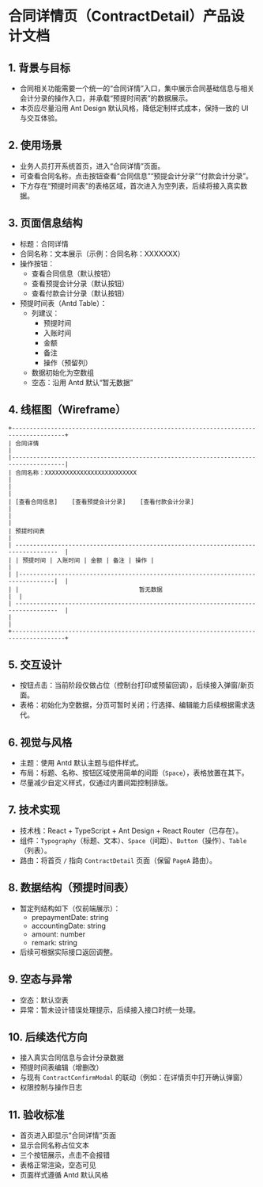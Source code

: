 # 合同详情页（ContractDetail）产品设计文档

## 1. 背景与目标
- 合同相关功能需要一个统一的“合同详情”入口，集中展示合同基础信息与相关会计分录的操作入口，并承载“预提时间表”的数据展示。
- 本页应尽量沿用 Ant Design 默认风格，降低定制样式成本，保持一致的 UI 与交互体验。

## 2. 使用场景
- 业务人员打开系统首页，进入“合同详情”页面。
- 可查看合同名称，点击按钮查看“合同信息”“预提会计分录”“付款会计分录”。
- 下方存在“预提时间表”的表格区域，首次进入为空列表，后续将接入真实数据。

## 3. 页面信息结构
- 标题：合同详情
- 合同名称：文本展示（示例：合同名称：XXXXXXX）
- 操作按钮：
  - 查看合同信息（默认按钮）
  - 查看预提会计分录（默认按钮）
  - 查看付款会计分录（默认按钮）
- 预提时间表（Antd Table）：
  - 列建议：
    - 预提时间
    - 入账时间
    - 金额
    - 备注
    - 操作（预留列）
  - 数据初始化为空数组
  - 空态：沿用 Antd 默认“暂无数据”

## 4. 线框图（Wireframe）
```text
+-------------------------------------------------------------------------------------+
| 合同详情                                                                            |
|-------------------------------------------------------------------------------------|
| 合同名称：XXXXXXXXXXXXXXXXXXXXXXXXXX                                                |
|                                                                                     |
| [查看合同信息]    [查看预提会计分录]    [查看付款会计分录]                            |
|                                                                                     |
| 预提时间表                                                                          |
| ----------------------------------------------------------------------------------  |
| | 预提时间 | 入账时间 | 金额 | 备注 | 操作 |                                        |
| |--------------------------------------------------------------------------------|  |
| |                                  暂无数据                                      |  |
| ----------------------------------------------------------------------------------  |
|                                                                                     |
+-------------------------------------------------------------------------------------+
```

## 5. 交互设计
- 按钮点击：当前阶段仅做占位（控制台打印或预留回调），后续接入弹窗/新页面。
- 表格：初始化为空数据，分页可暂时关闭；行选择、编辑能力后续根据需求迭代。

## 6. 视觉与风格
- 主题：使用 Antd 默认主题与组件样式。
- 布局：标题、名称、按钮区域使用简单的间距（`Space`），表格放置在其下。
- 尽量减少自定义样式，仅通过内置间距控制排版。

## 7. 技术实现
- 技术栈：React + TypeScript + Ant Design + React Router（已存在）。
- 组件：`Typography`（标题、文本）、`Space`（间距）、`Button`（操作）、`Table`（列表）。
- 路由：将首页 `/` 指向 `ContractDetail` 页面（保留 `PageA` 路由）。

## 8. 数据结构（预提时间表）
- 暂定列结构如下（仅前端展示）：
  - prepaymentDate: string
  - accountingDate: string
  - amount: number
  - remark: string
- 后续可根据实际接口返回调整。

## 9. 空态与异常
- 空态：默认空表
- 异常：暂未设计错误处理提示，后续接入接口时统一处理。

## 10. 后续迭代方向
- 接入真实合同信息与会计分录数据
- 预提时间表编辑（增删改）
- 与现有 `ContractConfirmModal` 的联动（例如：在详情页中打开确认弹窗）
- 权限控制与操作日志

## 11. 验收标准
- 首页进入即显示“合同详情”页面
- 显示合同名称占位文本
- 三个按钮展示，点击不会报错
- 表格正常渲染，空态可见
- 页面样式遵循 Antd 默认风格
